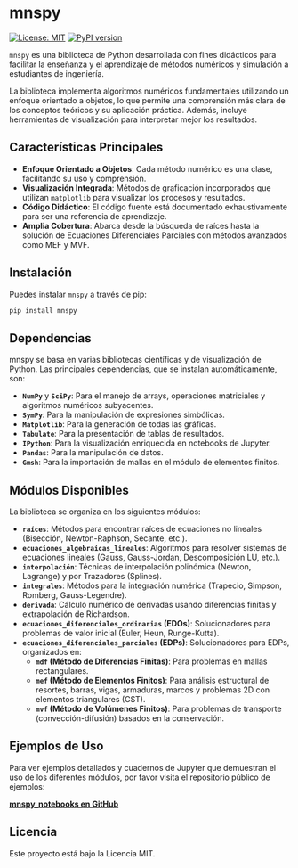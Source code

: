 # mnspy

[![License: MIT](https://img.shields.io/badge/License-MIT-yellow.svg)](https://opensource.org/licenses/MIT)
[![PyPI version](https://badge.fury.io/py/mnspy.svg)](https://badge.fury.io/py/mnspy)

`mnspy` es una biblioteca de Python desarrollada con fines didácticos para facilitar la enseñanza y el aprendizaje de métodos numéricos y simulación a estudiantes de ingeniería.

La biblioteca implementa algoritmos numéricos fundamentales utilizando un enfoque orientado a objetos, lo que permite una comprensión más clara de los conceptos teóricos y su aplicación práctica. Además, incluye herramientas de visualización para interpretar mejor los resultados.

## Características Principales

- **Enfoque Orientado a Objetos**: Cada método numérico es una clase, facilitando su uso y comprensión.
- **Visualización Integrada**: Métodos de graficación incorporados que utilizan `matplotlib` para visualizar los procesos y resultados.
- **Código Didáctico**: El código fuente está documentado exhaustivamente para ser una referencia de aprendizaje.
- **Amplia Cobertura**: Abarca desde la búsqueda de raíces hasta la solución de Ecuaciones Diferenciales Parciales con métodos avanzados como MEF y MVF.

## Instalación

Puedes instalar `mnspy` a través de pip:

```bash
pip install mnspy
```

## Dependencias 
mnspy se basa en varias bibliotecas científicas y de visualización de Python. Las principales dependencias, que se instalan automáticamente, son: 
+ **`NumPy`** y **`SciPy`**: Para el manejo de arrays, operaciones matriciales y algoritmos numéricos subyacentes. 
+ **`SymPy`**: Para la manipulación de expresiones simbólicas. 
+ **`Matplotlib`**: Para la generación de todas las gráficas. 
+ **`Tabulate`**: Para la presentación de tablas de resultados. 
+ **`IPython`**: Para la visualización enriquecida en notebooks de Jupyter. 
+ **`Pandas`**: Para la manipulación de datos. 
+ **`Gmsh`**: Para la importación de mallas en el módulo de elementos finitos. 

## Módulos Disponibles

La biblioteca se organiza en los siguientes módulos:

- **`raíces`**: Métodos para encontrar raíces de ecuaciones no lineales (Bisección, Newton-Raphson, Secante, etc.).
- **`ecuaciones_algebraicas_lineales`**: Algoritmos para resolver sistemas de ecuaciones lineales (Gauss, Gauss-Jordan, Descomposición LU, etc.).
- **`interpolación`**: Técnicas de interpolación polinómica (Newton, Lagrange) y por Trazadores (Splines).
- **`integrales`**: Métodos para la integración numérica (Trapecio, Simpson, Romberg, Gauss-Legendre).
- **`derivada`**: Cálculo numérico de derivadas usando diferencias finitas y extrapolación de Richardson.
- **`ecuaciones_diferenciales_ordinarias` (EDOs)**: Solucionadores para problemas de valor inicial (Euler, Heun, Runge-Kutta).
- **`ecuaciones_diferenciales_parciales` (EDPs)**: Solucionadores para EDPs, organizados en:
    - **`mdf` (Método de Diferencias Finitas)**: Para problemas en mallas rectangulares.
    - **`mef` (Método de Elementos Finitos)**: Para análisis estructural de resortes, barras, vigas, armaduras, marcos y problemas 2D con elementos triangulares (CST).
    - **`mvf` (Método de Volúmenes Finitos)**: Para problemas de transporte (convección-difusión) basados en la conservación.

## Ejemplos de Uso

Para ver ejemplos detallados y cuadernos de Jupyter que demuestran el uso de los diferentes módulos, por favor visita el repositorio público de ejemplos:


[**mnspy_notebooks en GitHub**](https://github.com/EdwinSoft/mnspy_notebooks)
## Licencia

Este proyecto está bajo la Licencia MIT.
